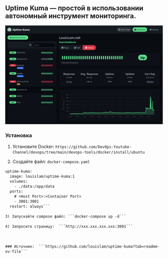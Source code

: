 ## Uptime Kuma — простой в использовании автономный инструмент мониторинга.

![Example](kuma-uptime.png)


### Установка
1) Установите Docker: ```https://github.com/DevOps-Youtube-Channel/devops/tree/main/devops-tools/docker/install/ubuntu```
   
2) Создайте файл: ```docker-compose.yaml```

  ```services:
  uptime-kuma:
    image: louislam/uptime-kuma:1
    volumes:
      - ./data:/app/data
    ports:
      # <Host Port>:<Container Port>
      - 3001:3001
    restart: always```

3) Запускайте compose файл: ```docker-compose up -d```

4) Запросите страницу:  ```http://xxx.xxx.xxx.xxx:3001```



### Источник:  ```https://github.com/louislam/uptime-kuma?tab=readme-ov-file```
